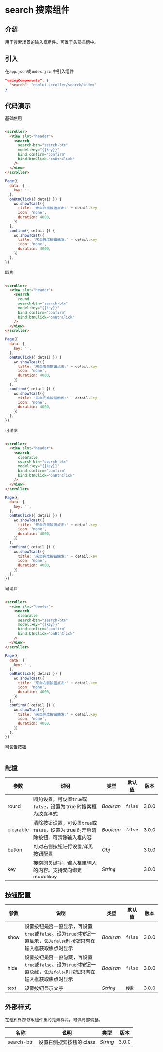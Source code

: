 # search 搜索组件

## 介绍

用于搜索场景的输入框组件。可置于头部插槽中。

## 引入

在`app.json`或`index.json`中引入组件

```json
"usingComponents": {
  "search": "coolui-scroller/search/index"
}
```

## 代码演示

基础使用

<img :src="'/images/search_base.gif'"  />

<CodeGroup>
  <CodeGroupItem title="wxml">

```html
<scroller>
  <view slot="header">
    <search
      search-btn="search-btn"
      model:key="{{key}}"
      bind:confirm="confirm"
      bind:btnClick="onBtnClick"
    />
  </view>
</scroller>
```

</CodeGroupItem>
  <CodeGroupItem title="JavaScript">

```js
Page({
  data: {
    key: '',
  },
  onBtnClick({ detail }) {
    wx.showToast({
      title: '来自右侧按钮点击:' + detail.key,
      icon: 'none',
      duration: 4000,
    })
  },
  confirm({ detail }) {
    wx.showToast({
      title: '来自完成按钮触发:' + detail.key,
      icon: 'none',
      duration: 4000,
    })
  },
})
```

  </CodeGroupItem>
</CodeGroup>

圆角

<img :src="'/images/search_yj.jpg'" />

<CodeGroup>
  <CodeGroupItem title="wxml">

```html
<scroller>
  <view slot="header">
    <search
      round
      search-btn="search-btn"
      model:key="{{key}}"
      bind:confirm="confirm"
      bind:btnClick="onBtnClick"
    />
  </view>
</scroller>
```

</CodeGroupItem>
  <CodeGroupItem title="JavaScript">

```js
Page({
  data: {
    key: '',
  },
  onBtnClick({ detail }) {
    wx.showToast({
      title: '来自右侧按钮点击:' + detail.key,
      icon: 'none',
      duration: 4000,
    })
  },
  confirm({ detail }) {
    wx.showToast({
      title: '来自完成按钮触发:' + detail.key,
      icon: 'none',
      duration: 4000,
    })
  },
})
```

  </CodeGroupItem>
</CodeGroup>

可清除

<img :src="'/images/search_clearable.gif'" />

<CodeGroup>
  <CodeGroupItem title="wxml">

```html
<scroller>
  <view slot="header">
    <search
      clearable
      search-btn="search-btn"
      model:key="{{key}}"
      bind:confirm="confirm"
      bind:btnClick="onBtnClick"
    />
  </view>
</scroller>
```

</CodeGroupItem>
  <CodeGroupItem title="JavaScript">

```js
Page({
  data: {
    key: '',
  },
  onBtnClick({ detail }) {
    wx.showToast({
      title: '来自右侧按钮点击:' + detail.key,
      icon: 'none',
      duration: 4000,
    })
  },
  confirm({ detail }) {
    wx.showToast({
      title: '来自完成按钮触发:' + detail.key,
      icon: 'none',
      duration: 4000,
    })
  },
})
```

  </CodeGroupItem>
</CodeGroup>

可清除

<img :src="'/images/search_clearable.gif'" />

<CodeGroup>
  <CodeGroupItem title="wxml">

```html
<scroller>
  <view slot="header">
    <search
      clearable
      search-btn="search-btn"
      model:key="{{key}}"
      bind:confirm="confirm"
      bind:btnClick="onBtnClick"
    />
  </view>
</scroller>
```

</CodeGroupItem>
  <CodeGroupItem title="JavaScript">

```js
Page({
  data: {
    key: '',
  },
  onBtnClick({ detail }) {
    wx.showToast({
      title: '来自右侧按钮点击:' + detail.key,
      icon: 'none',
      duration: 4000,
    })
  },
  confirm({ detail }) {
    wx.showToast({
      title: '来自完成按钮触发:' + detail.key,
      icon: 'none',
      duration: 4000,
    })
  },
})
```

 </CodeGroupItem>
</CodeGroup>

可设置按钮

<img :src="'/images/search.jpg'" />

## 配置

| 参数      | 说明                                                                              | 类型      | 默认值  | 版本  |
| --------- | --------------------------------------------------------------------------------- | --------- | ------- | ----- |
| round     | 圆角设置，可设置`true`或`false`，设置为 true 时搜索框为胶囊样式                   | _Boolean_ | `false` | 3.0.0 |
| clearable | 清除按钮设置，可设置`true`或`false`，设置为 true 时开启清除按钮，可清除输入框内容 | _Boolean_ | `false` | 3.0.0 |
| button    | 可对右侧按钮进行设置,详见<a href="#按钮配置">按钮配置</a>                         | _Obj_     |         | 3.0.0 |
| key       | 搜索的关键字，输入框里输入的内容。支持双向绑定 model:key                          | _String_  |         | 3.0.0 |

## 按钮配置

| 参数 | 说明                                                                                                               | 类型      | 默认值  | 版本  |
| ---- | ------------------------------------------------------------------------------------------------------------------ | --------- | ------- | ----- |
| show | 设置按钮是否一直显示，可设置`true`或`false`。设为`true`时按钮一直显示，设为`false`时按钮只有在输入框获取焦点时显示 | _Boolean_ | `false` | 3.0.0 |
| hide | 设置按钮是否一直隐藏，可设置`true`或`false`。设为`true`时按钮一直隐藏，设为`false`时按钮只有在输入框获取焦点时显示 | _Boolean_ | `false` | 3.0.0 |
| text | 设置按钮显示文字                                                                                                   | _String_  | `搜索`  | 3.0.0 |

## 外部样式

在组件外部修改组件里的元素样式，可做局部调整。

| 名称       | 说明                     | 类型     | 版本  |
| ---------- | ------------------------ | -------- | ----- |
| search-btn | 设置右侧搜索按钮的 class | _String_ | 3.0.0 |
